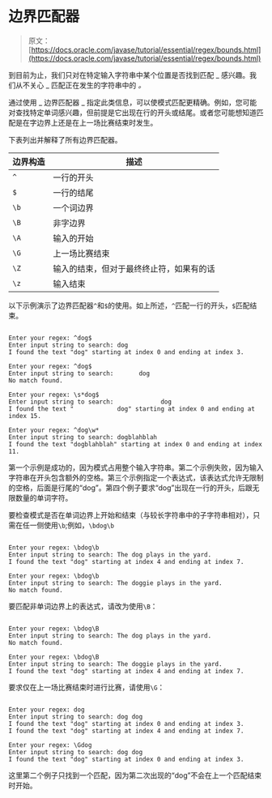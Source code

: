 # 边界匹配器

> 原文： [https://docs.oracle.com/javase/tutorial/essential/regex/bounds.html](https://docs.oracle.com/javase/tutorial/essential/regex/bounds.html)

到目前为止，我们只对在特定输入字符串中某个位置是否找到匹配 _ 感兴趣。我们从不关心 _ 匹配正在发生的字符串中的 _。_

通过使用 _ 边界匹配器 _ 指定此类信息，可以使模式匹配更精确。例如，您可能对查找特定单词感兴趣，但前提是它出现在行的开头或结尾。或者您可能想知道匹配是在字边界上还是在上一场比赛结束时发生。

下表列出并解释了所有边界匹配器。

| 边界构造 | 描述 |
| --- | --- |
| `^` | 一行的开头 |
| `$` | 一行的结尾 |
| `\b` | 一个词边界 |
| `\B` | 非字边界 |
| `\A` | 输入的开始 |
| `\G` | 上一场比赛结束 |
| `\Z` | 输入的结束，但对于最终终止符，如果有的话 |
| `\z` | 输入结束 |

以下示例演示了边界匹配器`^`和`$`的使用。如上所述，`^`匹配一行的开头，`$`匹配结束。

```

Enter your regex: ^dog$
Enter input string to search: dog
I found the text "dog" starting at index 0 and ending at index 3.

Enter your regex: ^dog$
Enter input string to search:       dog
No match found.

Enter your regex: \s*dog$
Enter input string to search:             dog
I found the text "            dog" starting at index 0 and ending at index 15.

Enter your regex: ^dog\w*
Enter input string to search: dogblahblah
I found the text "dogblahblah" starting at index 0 and ending at index 11.

```

第一个示例是成功的，因为模式占用整个输入字符串。第二个示例失败，因为输入字符串在开头包含额外的空格。第三个示例指定一个表达式，该表达式允许无限制的空格，后面是行尾的“dog”。第四个例子要求“dog”出现在一行的开头，后跟无限数量的单词字符。

要检查模式是否在单词边界上开始和结束（与较长字符串中的子字符串相对），只需在任一侧使用`\b`;例如，`\bdog\b`

```

Enter your regex: \bdog\b
Enter input string to search: The dog plays in the yard.
I found the text "dog" starting at index 4 and ending at index 7.

Enter your regex: \bdog\b
Enter input string to search: The doggie plays in the yard.
No match found.

```

要匹配非单词边界上的表达式，请改为使用`\B`：

```

Enter your regex: \bdog\B
Enter input string to search: The dog plays in the yard.
No match found.

Enter your regex: \bdog\B
Enter input string to search: The doggie plays in the yard.
I found the text "dog" starting at index 4 and ending at index 7.

```

要求仅在上一场比赛结束时进行比赛，请使用`\G`：

```

Enter your regex: dog 
Enter input string to search: dog dog
I found the text "dog" starting at index 0 and ending at index 3.
I found the text "dog" starting at index 4 and ending at index 7.

Enter your regex: \Gdog 
Enter input string to search: dog dog
I found the text "dog" starting at index 0 and ending at index 3.

```

这里第二个例子只找到一个匹配，因为第二次出现的“dog”不会在上一个匹配结束时开始。